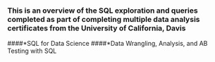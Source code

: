### This is an overview of the SQL exploration and queries completed as part of completing multiple data analysis certificates from the University of California, Davis
####*SQL for Data Science
####*Data Wrangling, Analysis, and AB Testing with SQL
